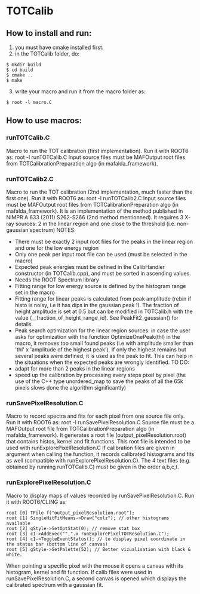 # TOTCalib

## How to install and run:

1) you must have cmake installed first.
2) in the TOTCalib folder, do:

```
$ mkdir build
$ cd build
$ cmake ..
$ make
```

3) write your macro and run it from the macro folder as:
```
$ root -l macro.C
```

## How to use macros:

### runTOTCalib.C 

Macro to run the TOT calibration (first implementation).
Run it with ROOT6 as: root -l runTOTCalib.C
Input source files must be MAFOutput root files from TOTCalibrationPreparation algo (in mafalda_framework).

### runTOTCalib2.C 

Macro to run the TOT calibration (2nd implementation, much faster than the first one).
Run it with ROOT6 as: root -l runTOTCalib2.C
Input source files must be MAFOutput root files from TOTCalibrationPreparation algo (in mafalda_framework).
It is an implementation of the method published in NIMPR A 633 (2011) S262-S266 (2nd method mentionned).
It requires 3 X-ray sources: 2 in the linear region and one close to the threshold (i.e. non-gaussian spectrum)
NOTES:
- There must be exactly 2 input root files for the peaks in the linear region and one for the low energy region
- Only one peak per input root file can be used (must be selected in the macro)
- Expected peak energies must be defined in the CalibHandler constructor (in TOTCalib.cpp), and must be sorted in ascending values.
- Needs the ROOT Spectrum library 
- Fitting range for low energy source is defined by the histogram range set in the macro
- Fitting range for linear peaks is calculated from peak amplitude (rebin if histo is noisy, i.e it has dips in the gaussian peak !). The fraction of height amplitude is set at 0.5 but can be modified in TOTCalib.h with the value (__fraction_of_height_range_id). See PeakFit2_gaussian() for details.
- Peak search optimization for the linear region sources: in case the user asks for optimization with the function OptimizeOnePeak(thl) in the macro, it removes too small found peaks (i.e with amplitude smaller than 'thl' x 'amplitude of the highest peak'). If only the highest remains but several peaks were defined, it is used as the peak to fit. This can help in the situations when the expected peaks are wrongly identified.
TO DO:
- adapt for more than 2 peaks in the linear regions
- speed up the calibration by processing every steps pixel by pixel (the use of the C++ type unordered_map to save the peaks of all the 65k pixels slows done the algorithm significantly) 

### runSavePixelResolution.C 

Macro to record spectra and fits for each pixel from one source file only.
Run it with ROOT6 as: root -l runSavePixelResolution.C
Source file must be a MAFOutput root file from TOTCalibrationPreparation algo (in mafalda_framework).
It generates a root file (output_pixelResolution.root) that contains histos, kernel and fit functions.
This root file is intended to be used with runExplorePixelResolution.C
If calibration files are given in argument when calling the function, it records calibrated histograms and fits as well (compatible with runExplorePixelResolution.C). The 4 text files (e.g. obtained by running runTOTCalib.C) must be given in the order a,b,c,t. 

### runExplorePixelResolution.C

Macro to display maps of values recorded by runSavePixelResolution.C.
Run it with ROOT6/CLING as:
```
root [0] TFile f("output_pixelResolution.root");
root [1] SingleHitFitMeans->Draw("colz"); // other histograms available
root [2] gStyle->SetOptStat(0); // remove stat box
root [3] c1->AddExec("",".x runExplorePixelTOTResolution.C");  
root [4] c1->ToggleEventStatus(); // to display pixel coordinate in the status bar (bottom line of canvas)
root [5] gStyle->SetPalette(52); // Better vizualisation with black & white.
```
When pointing a specific pixel with the mouse it opens a canvas with its histogram, kernel and fit function.
If calib files were used in runSavePixelResolution.C, a second canvas is opened which displays the calibrated spectrum with a gaussian fit.

